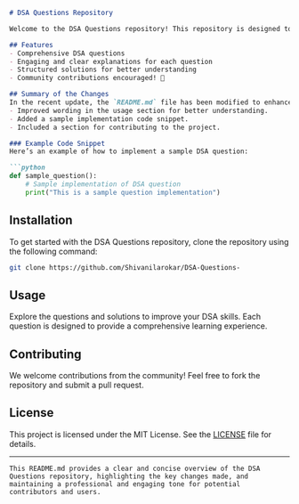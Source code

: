 ```markdown
# DSA Questions Repository

Welcome to the DSA Questions repository! This repository is designed to help you improve your Data Structures and Algorithms (DSA) skills by providing comprehensive questions and structured solutions.

## Features
- Comprehensive DSA questions
- Engaging and clear explanations for each question
- Structured solutions for better understanding
- Community contributions encouraged! 🎉

## Summary of the Changes
In the recent update, the `README.md` file has been modified to enhance clarity and improve user engagement. Key changes include:
- Improved wording in the usage section for better understanding.
- Added a sample implementation code snippet.
- Included a section for contributing to the project.

### Example Code Snippet
Here’s an example of how to implement a sample DSA question:

```python
def sample_question():
    # Sample implementation of DSA question
    print("This is a sample question implementation")
```

## Installation
To get started with the DSA Questions repository, clone the repository using the following command:

```bash
git clone https://github.com/Shivanilarokar/DSA-Questions-
```

## Usage
Explore the questions and solutions to improve your DSA skills. Each question is designed to provide a comprehensive learning experience.

## Contributing
We welcome contributions from the community! Feel free to fork the repository and submit a pull request.

## License
This project is licensed under the MIT License. See the [LICENSE](LICENSE) file for details.

---
```
This README.md provides a clear and concise overview of the DSA Questions repository, highlighting the key changes made, and maintaining a professional and engaging tone for potential contributors and users.